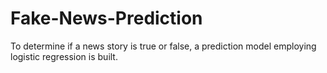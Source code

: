 # Fake-News-Prediction
To determine if a news story is true or false, a prediction model employing logistic regression is built.
